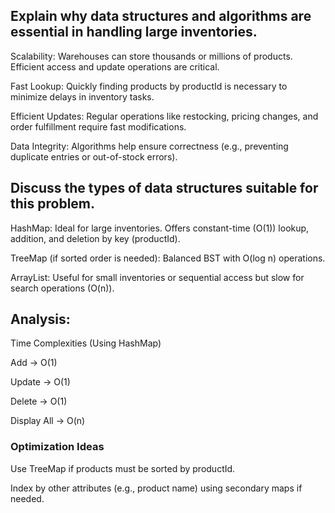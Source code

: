 ## Explain why data structures and algorithms are essential in handling large inventories.
Scalability: Warehouses can store thousands or millions of products. Efficient access and update operations are critical.

Fast Lookup: Quickly finding products by productId is necessary to minimize delays in inventory tasks.

Efficient Updates: Regular operations like restocking, pricing changes, and order fulfillment require fast modifications.

Data Integrity: Algorithms help ensure correctness (e.g., preventing duplicate entries or out-of-stock errors).

## Discuss the types of data structures suitable for this problem.
HashMap: Ideal for large inventories. Offers constant-time (O(1)) lookup, addition, and deletion by key (productId).

TreeMap (if sorted order is needed): Balanced BST with O(log n) operations.

ArrayList: Useful for small inventories or sequential access but slow for search operations (O(n)).

## Analysis:
Time Complexities (Using HashMap)

Add -> O(1)

Update -> O(1)

Delete -> O(1)

Display All -> O(n)

### Optimization Ideas
Use TreeMap if products must be sorted by productId.

Index by other attributes (e.g., product name) using secondary maps if needed.

